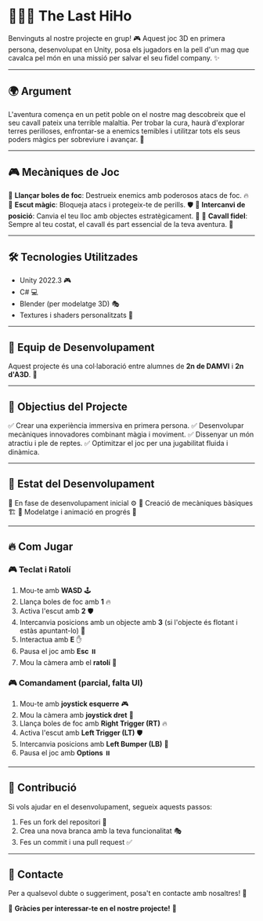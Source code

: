 # 🧙‍♂️🏇 The Last HiHo

Benvinguts al nostre projecte en grup! 🎮 Aquest joc 3D en primera persona, desenvolupat en Unity, posa els jugadors en la pell d'un mag que cavalca pel món en una missió per salvar el seu fidel company. ✨

---

## 🌍 Argument

L'aventura comença en un petit poble on el nostre mag descobreix que el seu cavall pateix una terrible malaltia. Per trobar la cura, haurà d'explorar terres perilloses, enfrontar-se a enemics temibles i utilitzar tots els seus poders màgics per sobreviure i avançar. 💫

---

## 🎮 Mecàniques de Joc

🔹 **Llançar boles de foc**: Destrueix enemics amb poderosos atacs de foc. 🔥
🔹 **Escut màgic**: Bloqueja atacs i protegeix-te de perills. 🛡️
🔹 **Intercanvi de posició**: Canvia el teu lloc amb objectes estratègicament. 🔄
🔹 **Cavall fidel**: Sempre al teu costat, el cavall és part essencial de la teva aventura. 🏇

---

## 🛠️ Tecnologies Utilitzades

- Unity 2022.3 🎮
- C# 💻
- Blender (per modelatge 3D) 🎭
- Textures i shaders personalitzats 🎨

---

## 👥 Equip de Desenvolupament

Aquest projecte és una col·laboració entre alumnes de **2n de DAMVI** i **2n d'A3D**. 🚀

---

## 📌 Objectius del Projecte

✅ Crear una experiència immersiva en primera persona.
✅ Desenvolupar mecàniques innovadores combinant màgia i moviment.
✅ Dissenyar un món atractiu i ple de reptes.
✅ Optimitzar el joc per una jugabilitat fluida i dinàmica.

---

## 🚀 Estat del Desenvolupament

🔹 En fase de desenvolupament inicial ⚙️
🔹 Creació de mecàniques bàsiques 🏗️
🔹 Modelatge i animació en progrés 🎨

---

## 🔥 Com Jugar

### 🎮 Teclat i Ratolí

1. Mou-te amb **WASD** 🕹️
2. Llança boles de foc amb **1** 🔥
3. Activa l'escut amb **2** 🛡️
4. Intercanvia posicions amb un objecte amb **3** (si l'objecte és flotant i estàs apuntant-lo) 🔄
5. Interactua amb **E** ✋
6. Pausa el joc amb **Esc** ⏸️
7. Mou la càmera amb el **ratolí** 🎥

### 🎮 Comandament (parcial, falta UI)

1. Mou-te amb **joystick esquerre** 🎮
2. Mou la càmera amb **joystick dret** 🎥
3. Llança boles de foc amb **Right Trigger (RT)** 🔥
4. Activa l'escut amb **Left Trigger (LT)** 🛡️
5. Intercanvia posicions amb **Left Bumper (LB)** 🔄
6. Pausa el joc amb **Options** ⏸️

---

## 📌 Contribució

Si vols ajudar en el desenvolupament, segueix aquests passos:

1. Fes un fork del repositori 🔀
2. Crea una nova branca amb la teva funcionalitat 🎭
3. Fes un commit i una pull request ✅

---

## 📩 Contacte

Per a qualsevol dubte o suggeriment, posa't en contacte amb nosaltres! 📧

💖 **Gràcies per interessar-te en el nostre projecte!** 💖

